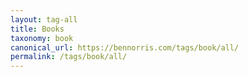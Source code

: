 ```yaml
---
layout: tag-all
title: Books
taxonomy: book
canonical_url: https://bennorris.com/tags/book/all/
permalink: /tags/book/all/
---
```


